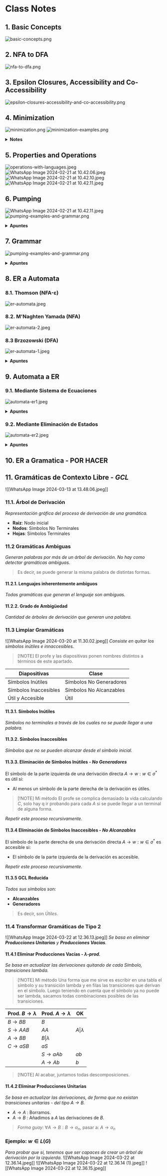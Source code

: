 # Class Notes
## 1. Basic Concepts
![basic-concepts.png](basic-concepts.png)
## 2. NFA to DFA
![nfa-to-dfa.png](nfa-to-dfa.png)
## 3. Epsilon Closures, Accessibility and Co-Accessibility
![epsilon-closures-accessibility-and-co-accessibility.png](epsilon-closures-accessibility-and-co-accessibility.png)
## 4. Minimization
![minimization.png](minimization.png)
![minimization-examples.png](minimization-examples.png)

<details>
<summary><b>Notes</b></summary>

### 4.1. Equivalency Method
First the Automaton must be:
- **Complete**.
- **Deterministic**.
- **Without Unreachable States**.

Then, the algorithm is as follows:
1. **Create two Partitions**:
    - **C1** : Final States.
    - **C2** : Non-Final States.
2. **For each Partition**:
    - **For each State**: 
      1. Calculate the **Transition** with each **Symbol**.
      2. Its **Destination Partition** will be the **Partition** that contains the **Destination State** of the 
      **Transition**.
    - **Create a new Partition** grouping the **States** by its **Set of Destination Partitions**.
3. **Go to 2** if there are new **Partitions**.
4. The **States** of the minimized automaton are the **Partitions**.

> [!NOTE] A state is **final if X and Y are final** states. We made the task easier as we already separate the final states from 
> non-final states.

> [!NOTE] **Non-Co-Accessible** states and **Error** states are **automatically grouped** together by the algorithm.

### 4.2. Table Method
> _Also called **Myhill-Nerode Theorem**_

The algorithm is as follows:
1. **Create a Table** with the **States** as **Rows** and **Columns**.
   - If the automaton has **n** states, the table will be **n-1 x n-1**. So that no reflexive transitions are present.
2. **Mark** the pairs of states `<p,q>` that satisfies:
   - One is **final** and the other is **non-final**.

   > [!NOTE] **_Pseudocode_**: `q IS FINAL XOR p IS FINAL`

3. **Mark** the pairs of states `<p,q>` not marked that satisfies:
   - The pair `<δ(p,a), δ(q,a)>` is marked. Where `a` is a **symbol** from the **Alphabet**.

   > [!TIP] _If the pair of states cannot be marked, draw an arrow from the pair to the pair that should be marked. Then,_
   > _if target pair is eventually marked, also mark the origin pair. This way we have to make only one iteration._

4. **Repeat 3** if a pair was marked.

> [!WARNING] _Always mark every column then go down one row. Start from the top and go down._

</details>

## 5. Properties and Operations
![operations-with-languages.jpeg](operations-with-languages.png)
![WhatsApp Image 2024-02-21 at 10.42.06.jpeg](WhatsApp%20Image%202024-02-21%20at%2010.42.06.jpeg)
![WhatsApp Image 2024-02-21 at 10.42.10.jpeg](WhatsApp%20Image%202024-02-21%20at%2010.42.10.jpeg)
![WhatsApp Image 2024-02-21 at 10.42.11.jpeg](WhatsApp%20Image%202024-02-21%20at%2010.42.11.jpeg)
## 6. Pumping
![WhatsApp Image 2024-02-21 at 10.42.11.jpeg](WhatsApp%20Image%202024-02-21%20at%2010.42.11.jpeg)
![pumping-examples-and-grammar.png](pumping-examples-and-grammar.png)

<details>
<summary><b>Apuntes</b></summary>

Se da L. Es L regular?

Probar que L es regular
- Si : Escribir un automaton finito que acepta L (No hay otra opciÃ³n)
- No : Â¿? (Lema de Bombeo)

Cumple Lema de Bombeo -> No regular

Regular <-> Automata finito acepta L

> No podemos escribir el automaton porque seria muy grande.
> Con el Lema de Bombeo podemos probar si el automaton no es regular.

```
Pasos:
1) Suponemos L regular.
2) Sea k constante del Lema de Bombeo.
3) [!!] Elegimos una palabra w, que cumple:
- Pertenece al Lenguaje
- Tiene un tamaÃ±o mayorigual a k
4) w tiene una decomposiciÃ³n: w = xyz
- |xy| <= k
- y != lambda
5) [!!] Averiguar donde se encuentra y en w
6) [!!] wi = xy^(i)z en L, para cada i >= 0
- Encontrar un valor para i (0,2) tal que la condicion NO se cumple.
7) Si no se cumple, resulta que L no es regular

El Lema de Bombeo dice que para cada legnguaje regular existe una constante k.
k es una constante que existe, pero no sabemos su valor (en paso 2)
```
---
Ejemplo: L ={a^n, b^n | n >= 1}

	1) Suponemos L regular.
	2) Sea k constante del Lema de Bombeo.
	3) [!!] Elegimos una palabra w, que cumple:
		- Pertenece al Lenguaje
		- Tiene un tamaÃ±o menos igual a k

		Elegimos un w tal que w = a^(k)b^(k)
			- w cumple que pertenece al lenguage 	
			|w| = 2k <= k

	4) w tiene una decomposiciÃ³n: w = xyz
		- |xy| <= k

		|---k---|---k---|
		|-x-|-y-|---z---|

	5) [!!] Averiguar donde se encuentra y en w

		x,y en p ya que |xy| <= k

	6) [!!] wi = xy^(i)z en L, para cada i >= 0
		- Encontrar un valor para i (0,2) tal que la condicion NO se cumple.

		w = a^(m) a^(n) a^(k-m-n) b^(k)
		   |-----|-----|---------------|
		     x     y          z
		w0 = a^(k-n) b^(k)
		w2 = a^(k+n) b^(k)

> [!NOTE]
> Si queremos probar que w es capicua, con un algoritmo la idea es que puedo tener una variable i de izquierda y d de derecha y siempre recorremos simultaneamente con esas dos variables la entrada y comprobamos si las letras son iguales.
> Que pasa si queremos implementar este automata con una AF, no podemos recorrer desde la derecha hacia la izquierda solamente desde izquierda a derecha y despues de recorrer una parte no puedo recuperarla una vez consumida.
> Resulta que lo mas probable es que este lenguaje no sea regular, y si el regular no es regular, la unica opcion es aplicar el lema de bombeo.
> En nuestro caso que, Palabra podemos elegir? w = 1^p01^p

</details>

## 7. Grammar
![pumping-examples-and-grammar.png](pumping-examples-and-grammar.png)

<details>
<summary><b>Apuntes</b></summary>

Una gramatica genera frases, en este caso podemos asimilar, la gramatica con nuestro modo de pensar cuando construimos una frase.
Cuando recibimos una frase, solo comprobamos si es correcta su semantaica pero cuando queremos transmitir una frase, necesitamos un generador (cadena, palabra) -> Gramatica

Se categorizan en 4 niveles:
- **Regulares** : Producciones en la parte izq no terminal y derecha 3 posibilidades: lambda o terminal y nada mas o terminal seguido de no terminal
  - **_Formato_**: `A -> lambda | a | aB`
- **Contexto Libre** : Unica cond es el la parte izquierda tenga solo 1 terminal, no interesa derecha.+
  - **_Formato_**: `A -> *`


### 7.1. Definicion Formal de Gramatica
**_G = (Sig, N, S, P)_**
- **Sig** : Alfabeto terminal o de constantes.
- **N** : Alfabeto de no terminales (variables)
- **S** : Simbolo inicial de start (axioma de la gramatica)
- **P** : Conjunto de producciones, tiene dos miembros (el izquierdo siempre contiene al menos un terminal)

> [!NOTE]
>  Sig y N son siempre disjuntos.

### 7.2. Paso de Derivación
Si tenemos una **cadena** y cada cadena que **interviene en las derivaciones** se llama **forma sentencial** y tengo una produccion `a -> b`
como se aplica esta produccion a esta forma sentencial?
- Busco si la **forma sentencial** contiene la subcadena `a`.
  - **No**. Entonces no se puede aplciar
  - **Si**. Entonces el resultado es : (z1) prefijo cte, alpha -> beta, sufijo cte (z2)
    
	> [!NOTE] Que pasa si contiene más de una aparición de alpha?
	> Cuando aplicamos la produccion podemos elegir de manera no determinista una aparicion.

  	> [!NOTE] Convenio: **Terminales** -> Minusculas, **No Terminales** -> Mayusculas
	

**Que significa una derivacion de mas pasos?**

Ej: aYYbYXa

- En el primer paso aplicao regla 5 y obtengo aYaSvYXa
- Continuo la derivacion con aplicar la regla 2 aYabXavYXa
- Puedo continuar con una regla 4 por ejemplo aYababYXa

Si quiero mostrar que esta forma setencial se peude llegar a otra con derivaciones de mas pasos, se escribe directamente `aYYbYXa ->* aYababYXa`.

> [!NOTE] El **lenguaje generado de una gramatica** es formado de **todas palabras w** pero solamente palabras de **terminales** tal
> que desde el simbolo inicial puedo con una derivacion arbitraria llegar a w.
> Es decir: **Contiene todas pero solo terminales**.
> 
> Cada palabra se puede obtener del simbolo inicial con una derivacion con cierto numero de pasos
> `L(G) = {w IN Z*|S->* w}`.

### 7.3. Ejemplos Gramatica `->` Lenguage

- `A->aBa`
  - **NO REGULAR**
- `A->aa`
  - **NO REGULAR**
- `A-B`
  - **NO REGULAR**
- `a->bB`
  - **NO REGULAR**, **NO ES NADA**

### 7.4. Ejemplos Lenguaje `->` Gramatica

- L = {xbby|x,y IN {a,b}}

~~Todas las cadenas con ¿? contiene la subcadena ???~~

> [!NOTE] Intentamos **asignar** a cada **no terminal** un **significado**, una semantica.

- Por ejemplo S va a generar la primera parte x, que puede que sea cualquier palabra tal que si genero una a minuscula puedo continuar con la generacion
cuando he generado una b voy a cambiar el no terminal, por ejemplo A. 
- Cuando tengo A, mi gramatica ha generado ya ultima vez una b.

El significado de A es: cuando he generado A significa que la ultima letra generado fue una B y que a partir de este A puedo generar otra b o a

Resulta que la B dice: has generado las dos b o puedo volver al inicio.

Con B puedo generar cualquier letra aB o bB o termino a o b

- S -> aS|bA
- A -> bB|aS|b
- B -> aB|bB|a|b

### 7.5. Gramatica a Automata
Cuando haya una transicion A -> lambda, A es final

Tenemos dos algoritmos para pasar de una Gramatica a un Automata.

### 7.6. Nueva forma de verificar si un lenguaje es regular
Si volvemos a la pregunta, **_¿L es regular?_**. 
1. Para la respuesta **Es Regular**, podremos además de escribir un **_Automata_**, también escribir una **_Gramatica_**.
2. Para la respuesta **No es Regular**, seguimos solo teniendo **_Lema de Bombeo_**.
</details>

## 8. ER a Automata
### 8.1. Thomson (NFA-ε)
![er-automata.jpeg](er-automata.jpeg)
### 8.2. M'Naghten Yamada (NFA)
![er-automata-2.jpeg](er-automata-2.jpeg)
### 8.3 Brzozowski (DFA)
![er-automata-1.jpeg](er-automata-1.jpeg)

<details>
<summary><b>Apuntes</b></summary>

> [!NOTE] Otra forma de generar el automata es por intuición.



</details>

## 9. Automata a ER
### 9.1. Mediante Sistema de Ecuaciones
![automata-er1.jpeg](automata-er1.jpeg)

<details>
<summary><b>Apuntes</b></summary>

Ahora quiero sacar la expresion regular de un automata dado. 

Para **cualquier tipo de Automata** pero es aconsejable reducir el automata -> menos ecuaciones.

> [!NOTE] **La idea**:
> Tengo un automata y construyo un sistema de ecuaciones.


**Nos interesa la incognita asociada al estado inicial.**

La **solucion de cada una** de la incognitas va a ser una **expresion regular**. 

> ![NOTE]
> La expresion regular del estado inicial va a ser la expresion regular del automata.

#### 9.1.1. Propiedades
##### Solución para Recursiva
Formato de una recursiva: `X = rX + s`

**Ecuación general** `X = rX + s -> X = r*s`

##### Factor Común
> [!NOTE] Siempre a la derecha.
> 
Normalmente `ab+cb = b(a+c) = (a+c)b` por la propiedad **Conmutativa**.

Para estes calculos: `ab+cb = (a+c)b`, **No Conmutativa**.

##### Otras (Aunque no haga falta):
- `X + X = X`
- `X.X* = X*`
- `X*+lambda = X*`
- `X + lambda != X* + lambda`
- `X + lambda = X + lambda`
- `X* + lambda = X*`

> [!NOTE] Se pueden sacar intuitivamente.

Los ejercicios d este tipo piden exp reg, no se puede pedir un enunciado así. Se da un automata y se pida la exp reg minima, ya que no existe definicion que es una exp reg mas simple que otra.
-> Mas Corta -> Más Complicada -> Menos Letras? (No se puede).
No hay ninguna expresion para una exp reg mas simple.

</details>

### 9.2. Mediante Eliminación de Estados
![automata-er2.jpeg](automata-er2.jpeg)

<details>
<summary><b>Apuntes</b></summary>

Ahora, empezamos con un automata y sacamos la exp reg con un metodo intuitivo parecido al primer.

> [!NOTE] **La idea**:
> Eliminar estados tal que finalmente me quedo con un inicial, un final y una transicion entre ellos etiquetada con la transición puesta.

Antes, necesitamos cumplir con _ciertas condiciones_, si no cumple, veremos que no funciona:
1. **Ninguna transición entra en el estado inicial**.
2. **Ninguna transición sale del estado final**.
3. **Hay un unico estado final**.

**Si algun automata no cumple** con alguna de las condiciones:
1. Hacer un **nuevo estado inicial** con una **transicion vacia (e) hacia el original**.
2. Ir a **3**.
3. Con **transiciones vacias (e)**, unimos a un **nuevo estado final**, los **estados finales originales** ya no serán finales.

**_El Algoritmo_**:
1. **Eliminar un estado X** (Se aconseja para trabajar menos eliminar el estado con el numero minimo de transiciones).
2. Construir 2 conjuntos **In** y **Out**.
   - **In**: Estados que **llegan a X**.
   - **Out**: Estados que se **llegan desde X** (excepto si mismo).
3. **Eliminamos X**.
4. **Calculamos las expresiones para** `In --expresion--> Out` para cada estado afectado por la eliminacion de X.
5. **Creamos un nuevo automata**. el nuevo no es un atuomata normal , sino uno normalizado con expresiones regulares. Ir a **1** hasta que se eliminen todos.

</details>

## 10. ER a Gramatica - POR HACER

## 11. Gramáticas de Contexto Libre - *GCL*
![[WhatsApp Image 2024-03-13 at 13.48.06.jpeg]]

### 11.1. Árbol de Derivación
*Representación gráfica del proceso de derivación de una gramática.*

- **Raiz**: Nodo inicial
- **Nodos**: Símbolos No Terminales
- **Hojas**: Símbolos Terminales

### 11.2 Gramáticas Ambiguas
*Generan palabras por más de un árbol de derivación. No hay como detectar gramáticas ambiguas.*

> Es decir, se puede generar la misma palabra de distintas formas.

#### 11.2.1. Lenguajes inherentemente ambiguos
*Todas gramáticas que generan el lenguaje son ambiguas.*

#### 11.2.2. Grado de Ambigüedad
*Cantidad de árboles de derivación que generan una palabra.*

### 11.3 Limpiar Gramáticas
![[WhatsApp Image 2024-03-20 at 11.30.02.jpeg]]
*Consiste en quitar los símbolos inútiles e innaccesibles.*

> [!NOTE] El profe y las diapositivas ponen nombres distintos a términos de este apartado.

|   Diapositivas  |   Clase  |
| --- | --- |
|   Símbolos Inútiles |  Símbolos No Generadores   |
| Símbolos Inaccesibles | Símbolos No Alcanzables |
| Útil y Accesible | Útil |

#### 11.3.1. Símbolos Inútiles
*Símbolos no terminales a través de los cuales no se puede llegar a una palabra.*

#### 11.3.2. Símbolos Inaccesibles
*Símbolos que no se pueden alcanzar desde el símbolo inicial.*

#### 11.3.3. Eliminación de Símbolos Inútiles - *No Generadores*
El símbolo de la parte izquierda de una derivación directa $A \to w : w \in \sigma^*$ es útil si:

- Al menos un símbolo de la parte derecha de la derivación es útiles.

> [!NOTE] Mi método 
> El profe se complica demasiado la vida calculando $C$, solo hay q ir probando para cada $A$ si se puede llegar a un terminal de alguna forma.

*Repetir este proceso recursivamente.*

#### 11.3.4 Eliminación de Símbolos Inaccesibles - *No Alcanzables*
El símbolo de la parte derecha de una derivación directa $A \to w : w \in \sigma^*$ es accesible si:

- El símbolo de la parte izquierda de la derivación es accesible.

*Repetir este proceso recursivamente.*

#### 11.3.5 GCL Reducida
*Todos sus símbolos son:*
- **Alcanzables**
- **Generadores**

> Es decir, son *Útiles*.

### 11.4 Transformar Gramáticas de Tipo 2
![[WhatsApp Image 2024-03-22 at 12.36.13.jpeg]]
*Se basa en eliminar **Producciones Unitarias** y **Producciones Vacías**.*

#### 11.4.1 Eliminar Producciones Vacías - *$\lambda$-prod.*
*Se basa en actualizar las derivaciones quitando de cada Símbolo, transiciones lambda.*

> [!NOTE] Mi método
> Una forma que me sirve es escribir en una tabla el símbolo y su transición lambda y en filas las transiciones que derivan en el símbolo. Luego teniendo en cuenta que el símbolo ya no puede ser lambda, sacamos todas combinaciones posibles de las transiciones.

|  Prod. $B \to \lambda$   |  Prod. $A \to \lambda$ | OK |
| --- | --- | --- |
|  $B \to BB$  |  $B$   | |
| $S\to AAB$ | $AA$ | $A \| \lambda$
| $A\to BB$ | $B \| \lambda$ |
| $C\to aSB$ | $aS$ |
|| $S \to aAb$ | $ab$ |
||$A \to Ab$ | $b$

> [!NOTE] Al acabar, juntamos todas descomposiciones.

#### 11.4.2 Eliminar Producciones Unitarias
*Se basa en actualizar las derivaciones, de forma que no existan transiciones unitarias - del tipo $A \to B$.*

- $A \to A$ : Borramos.
- $A \to B$ : Añadimos a $A$ las derivaciones de $B$.

> *Forma guay*: $\forall A \to B : B \to \alpha_n$, pasar a: $A \to \alpha_n$

### Ejemplo: $w \in L(G)$
*Para probar que sí, tenemos que ser capaces de crear un árbol de derivación por la izquierda.*
![[WhatsApp Image 2024-03-22 at 12.36.14.jpeg]]
![[WhatsApp Image 2024-03-22 at 12.36.14 (1).jpeg]]
![[WhatsApp Image 2024-03-22 at 12.36.15.jpeg]]
